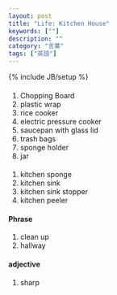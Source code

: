 ```yaml
---
layout: post
title: "Life: Kitchen House"
keywords: [""]
description: ""
category: "言葉"
tags: ["英語"]
---
```

{% include JB/setup %}

####
1. Chopping Board
2. plastic wrap
3. rice cooker
4. electric pressure cooker
5. saucepan with glass lid
6. trash bags
7. sponge holder
8. jar

####
1. kitchen sponge
2. kitchen sink
3. kitchen sink stopper
4. kitchen peeler


#### Phrase
1. clean up 
2. hallway

#### adjective
1. sharp

